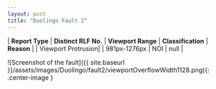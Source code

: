 ```yaml
---
layout: post
title: "Duolingo Fault 2"
---
```

| **Report Type** | **Distinct RLF No.** | **Viewport Range** | **Classification** | **Reason** |
| Viewport Protrusion|  | 981px-1276px | NOI | null | 

![Screenshot of the fault]({{ site.baseurl }}/assets/images/Duolingo/fault2/viewportOverflowWidth1128.png){: .center-image }